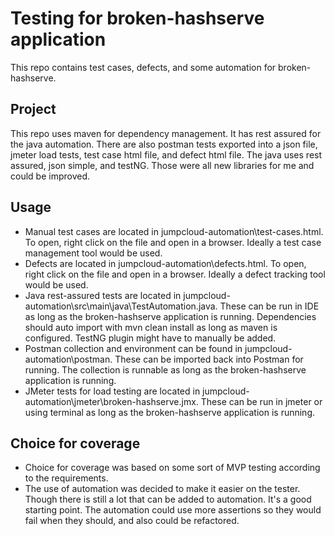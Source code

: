 # Testing for broken-hashserve application

This repo contains test cases, defects, and some automation for broken-hashserve.

## Project

This repo uses maven for dependency management. It has rest assured for the java automation. There are also postman tests exported into a json file, jmeter load tests, test case html file, and defect html file.
The java uses rest assured, json simple, and testNG. Those were all new libraries for me and could be improved.

## Usage

- Manual test cases are located in jumpcloud-automation\test-cases.html. To open, right click on the file and open in a browser. Ideally a test case management tool would be used.
- Defects are located in jumpcloud-automation\defects.html. To open, right click on the file and open in a browser. Ideally a defect tracking tool would be used.
- Java rest-assured tests are located in jumpcloud-automation\src\main\java\TestAutomation.java. These can be run in IDE as long as the broken-hashserve application is running. Dependencies should auto import with mvn clean install as long as maven is configured. TestNG plugin might have to manually be added.
- Postman collection and environment can be found in jumpcloud-automation\postman. These can be imported back into Postman for running. The collection is runnable as long as the broken-hashserve application is running.
- JMeter tests for load testing are located in jumpcloud-automation\jmeter\broken-hashserve.jmx. These can be run in jmeter or using terminal as long as the broken-hashserve application is running.

## Choice for coverage

- Choice for coverage was based on some sort of MVP testing according to the requirements.
- The use of automation was decided to make it easier on the tester. Though there is still a lot that can be added to automation. It's a good starting point. The automation could use more assertions so they would fail when they should, and also could be refactored.
